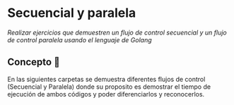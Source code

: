 # Secuencial y paralela

_Realizar ejercicios que demuestren un flujo de control secuencial y 
un flujo de control paralela usando el lenguaje de Golang_

## Concepto 🚀

En las siguientes carpetas se demuestra diferentes flujos de control (Secuencial y Paralela) donde su proposito
es demostrar el tiempo de ejecución de ambos códigos y poder diferenciarlos y reconocerlos.
